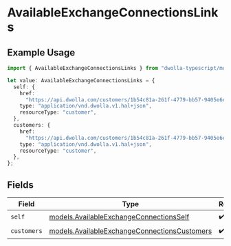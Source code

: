 # AvailableExchangeConnectionsLinks

## Example Usage

```typescript
import { AvailableExchangeConnectionsLinks } from "dwolla-typescript/models";

let value: AvailableExchangeConnectionsLinks = {
  self: {
    href:
      "https://api.dwolla.com/customers/1b54c81a-261f-4779-bb57-9405e6e00694/available-exchange-connections",
    type: "application/vnd.dwolla.v1.hal+json",
    resourceType: "customer",
  },
  customers: {
    href:
      "https://api.dwolla.com/customers/1b54c81a-261f-4779-bb57-9405e6e00694",
    type: "application/vnd.dwolla.v1.hal+json",
    resourceType: "customer",
  },
};
```

## Fields

| Field                                                                                              | Type                                                                                               | Required                                                                                           | Description                                                                                        |
| -------------------------------------------------------------------------------------------------- | -------------------------------------------------------------------------------------------------- | -------------------------------------------------------------------------------------------------- | -------------------------------------------------------------------------------------------------- |
| `self`                                                                                             | [models.AvailableExchangeConnectionsSelf](../models/availableexchangeconnectionsself.md)           | :heavy_check_mark:                                                                                 | N/A                                                                                                |
| `customers`                                                                                        | [models.AvailableExchangeConnectionsCustomers](../models/availableexchangeconnectionscustomers.md) | :heavy_check_mark:                                                                                 | N/A                                                                                                |